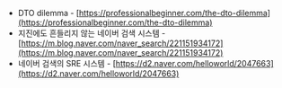 - DTO dilemma - [https://professionalbeginner.com/the-dto-dilemma](https://professionalbeginner.com/the-dto-dilemma)
- 지진에도 흔들리지 않는 네이버 검색 시스템 - [https://m.blog.naver.com/naver_search/221151934172](https://m.blog.naver.com/naver_search/221151934172)
- 네이버 검색의 SRE 시스템 - [https://d2.naver.com/helloworld/2047663](https://d2.naver.com/helloworld/2047663)